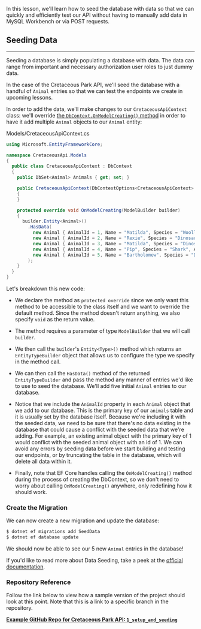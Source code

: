 In this lesson, we'll learn how to seed the database with data so that we can quickly and efficiently test our API without having to manually add data in MySQL Workbench or via POST requests. 

## Seeding Data
---

Seeding a database is simply populating a database with data. The data can range from important and necessary authorization user roles to just dummy data.

In the case of the Cretaceous Park API, we'll seed the database with a handful of `Animal` entries so that we can test the endpoints we create in upcoming lessons.

In order to add the data, we'll make changes to our `CretaceousApiContext` class: we'll override [the `DbContext.OnModelCreating()` method](https://learn.microsoft.com/en-us/dotnet/api/system.data.entity.dbcontext.onmodelcreating?view=entity-framework-6.2.0) in order to have it add multiple `Animal` objects to our `Animal` entity: 

<div class="filename">Models/CretaceousApiContext.cs</div>

```csharp
using Microsoft.EntityFrameworkCore;

namespace CretaceousApi.Models
{
  public class CretaceousApiContext : DbContext
  {
    public DbSet<Animal> Animals { get; set; }

    public CretaceousApiContext(DbContextOptions<CretaceousApiContext> options) : base(options)
    {
    }

    protected override void OnModelCreating(ModelBuilder builder)
    {
      builder.Entity<Animal>()
        .HasData(
          new Animal { AnimalId = 1, Name = "Matilda", Species = "Woolly Mammoth", Age = 7 },
          new Animal { AnimalId = 2, Name = "Rexie", Species = "Dinosaur", Age = 10 },
          new Animal { AnimalId = 3, Name = "Matilda", Species = "Dinosaur", Age = 2 },
          new Animal { AnimalId = 4, Name = "Pip", Species = "Shark", Age = 4 },
          new Animal { AnimalId = 5, Name = "Bartholomew", Species = "Dinosaur", Age = 22 }
        );
    }
  }
}
```

Let's breakdown this new code:

* We declare the method as `protected override` since we only want this method to be accessible to the class itself and we want to override the default method. Since the method doesn't return anything, we also specify `void` as the return value. 

* The method requires a parameter of type `ModelBuilder` that we will call `builder`.

* We then call the `builder`'s `Entity<Type>()` method which returns an `EntityTypeBuilder` object that allows us to configure the type we specify in the method call.

* We can then call the `HasData()` method of the returned `EntityTypeBuilder` and pass the method any manner of entries we'd like to use to seed the database. We'll add five initial `Animal` entries to our database.

* Notice that we include the `AnimalId` property in each `Animal` object that we add to our database. This is the primary key of our `animals` table and it is usually set by the database itself. Because we're including it with the seeded data, we need to be sure that there's no data existing in the database that could cause a conflict with the seeded data that we're adding. For example, an existing animal object with the primary key of 1 would conflict with the seeded animal object with an id of 1. We can avoid any errors by seeding data before we start building and testing our endpoints, or by truncating the table in the database, which will delete all data within it.

* Finally, note that EF Core handles calling the `OnModelCreating()` method during the process of creating the DbContext, so we don't need to worry about calling `OnModelCreating()` anywhere, only redefining how it should work.

### Create the Migration

We can now create a new migration and update the database:

```bash
$ dotnet ef migrations add SeedData
$ dotnet ef database update
```

We should now be able to see our 5 new `Animal` entries in the database!

If you'd like to read more about Data Seeding, take a peek at the [official documentation](https://docs.microsoft.com/en-us/ef/core/modeling/data-seeding).

### Repository Reference

Follow the link below to view how a sample version of the project should look at this point. Note that this is a link to a specific branch in the repository.

**[<i class="glyphicon glyphicon-folder-open"></i> Example GitHub Repo for Cretaceous Park API: `1_setup_and_seeding`](https://github.com/epicodus-lessons/section-6-cretaceous-park-api-csharp-net6/tree/1_setup_and_seeding)**

